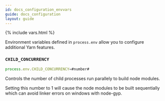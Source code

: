 ```yaml
---
id: docs_configuration_envvars
guide: docs_configuration
layout: guide
---
```


{% include vars.html %}

Environment variables defined in `process.env` allow you to configure additional Yarn features.

### `CHILD_CONCURRENCY` <a class="toc" id="toc-child-concurrency" href="#toc-child-concurrency"></a>

```javascript
process.env.CHILD_CONCURRENCY=#number#
```

Controls the number of child processes run parallely to build node modules.

Setting this number to 1 will cause the node modules to be built sequentially which can avoid linker errors on windows with node-gyp.
